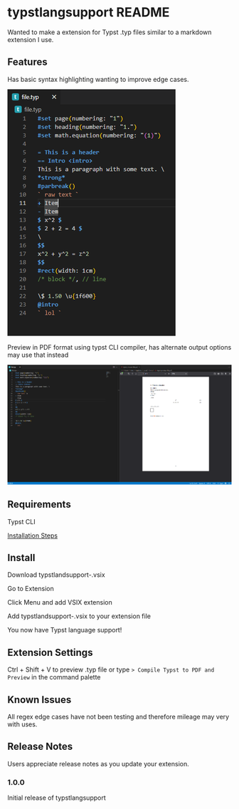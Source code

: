 # typstlangsupport README

Wanted to make a extension for Typst .typ files similar to a markdown extension I use.

## Features

Has basic syntax highlighting wanting to improve edge cases.

![Syntax Highlighting](./imgs/highlight.png)

Preview in PDF format using typst CLI compiler, has alternate output options may use that instead

![Preview](./imgs/preview.png)

## Requirements

Typst CLI

[Installation Steps](https://github.com/typst/typst#installation)

## Install

Download typstlandsupport-<version>.vsix

Go to Extension

Click Menu and add VSIX extension

Add typstlandsupport-<version>.vsix to your extension file

You now have Typst language support!

## Extension Settings

Ctrl + Shift + V to preview .typ file
or
type `> Compile Typst to PDF and Preview` in the command palette

## Known Issues

All regex edge cases have not been testing and therefore mileage may very with uses.

## Release Notes

Users appreciate release notes as you update your extension.

### 1.0.0

Initial release of typstlangsupport

